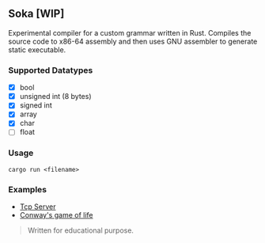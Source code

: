 ## Soka [WIP]

Experimental compiler for a custom grammar written in Rust.
Compiles the source code to x86-64 assembly and then uses GNU assembler to generate static executable.

### Supported Datatypes

- [x] bool
- [x] unsigned int (8 bytes)
- [x] signed int
- [x] array
- [x] char
- [ ] float

### Usage

```
cargo run <filename>
```

### Examples

- [Tcp Server](https://github.com/sudo-nick16/soka/blob/master/examples/server.n)
- [Conway's game of life](https://github.com/sudo-nick16/soka/blob/master/examples/gol.n)

> Written for educational purpose.
